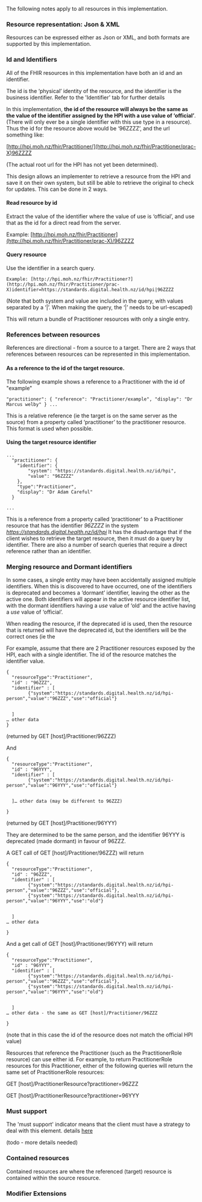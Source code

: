 <!-- general.md {% comment %}
*****************************************************************************************
*                            WARNING: DO NOT EDIT THIS FILE                             *
*                                                                                       *
* This file is generated by SUSHI. Any edits you make to this file will be overwritten. *
*                                                                                       *
* To change the contents of this file, edit the original source file at:                *
* ig-data/input/pagecontent/general.md                                                  *
*****************************************************************************************
{% endcomment %} -->


The following notes apply to all resources in this implementation.
<!--

### Key relationships between resources


<img style="width:900px; float:none" src="resources.png"/>



Note that the 2 'CreatedBy' references are to support the ability for end-users to create and modify PractitionerRole
resources (to ensure that they are updated by the organizations/people that created them). The other references are
the key 'structural' relationships with the PractitionerRole recording a Practitioner working for an Organization at
a Location.

--->


### Resource representation: Json & XML

Resources can be expressed either as Json or XML, and both formats are supported by this implementation.


### Id and Identifiers
  
All of the FHIR resources in this implementation have both an id and an identifier.

The id is the ‘physical’ identity of the resource, and the identifier is the business identifier. 
Refer to the 'Identifier' tab for further details


In this implementation, **the id of the resource will always be the same as the value of the identifier assigned by the HPI with a use value of ‘official’**. (There will only ever be a single identifier with this use type in a resource). Thus the id for the resource above would be ‘96ZZZZ’, and the url something like:

[http://hpi.moh.nz/fhir/Practitioner/](http://hpi.moh.nz/fhir/Practitioner/prac-X)96ZZZZ 

(The actual root url for the HPI has not yet been determined).

This design allows an implementer to retrieve a resource from the HPI and save it on their own system, but still be able to retrieve the original to check for updates. This can be done in 2 ways.


#### Read resource by id


Extract the value of the identifier where the value of use is ‘official’, and use that as the id for a direct read from the server. 

Example: [http://hpi.moh.nz/fhir/Practitioner](http://hpi.moh.nz/fhir/Practitioner/prac-X)/96ZZZZ


#### Query resource

Use the identifier in a search query. 


    Example: [http://hpi.moh.nz/fhir/Practitioner?](http://hpi.moh.nz/fhir/Practitioner/prac-X)identifier=https://standards.digital.health.nz/id/hpi|96ZZZZ


(Note that both system and value are included in the query, with values separated by a ‘|’. When making the query, the ‘|’ needs to be url-escaped)

This will return a bundle of Practitioner resources with only a single entry. 


### References between resources

References are directional - from a source to a target. There are 2 ways that references between resources can be represented in this implementation. 


#### As a reference to the id of the target resource. 

The following example shows a reference to a Practitioner with the id of "example"


``
"practitioner": {
"reference": "Practitioner/example",
"display": "Dr Marcus welby"
  }
...
``


This is a relative reference (ie the target is on the same server as the source) from a property called ‘practitioner’ to the practitioner resource. This format is used when possible.


#### Using the target resource identifier



```
...
  "practitioner": {
    "identifier": {
        "system": "https://standards.digital.health.nz/id/hpi",
        "value": "96ZZZZ"
    },
    "type":"Practitioner",
    "display": "Dr Adam Careful"
  }

...
```


This is a reference from a property called ‘practitioner’ to a Practitioner resource that has the identifier _96ZZZZ_ 
in the system _https://standards.digital.health.nz/id/hpi_  It has the disadvantage that if the client wishes to
retrieve the target resource, then it must do a query by identifier. There are also a number of search queries
that require a direct reference rather than an identifier.


### Merging resource and Dormant identifiers

In some cases, a single entity may have been accidentally assigned multiple identifiers. When this is discovered to have occurred, one of the identifiers is deprecated and becomes a ‘dormant’ identifier, leaving the other as the active one. Both identifiers will appear in the active resource identifier list, with the dormant identifiers having a _use_ value of ‘old’ and the active having a _use_ value of ‘official’. 

When reading the resource, if the deprecated id is used, then the resource that is returned will have the deprecated id, but the identifiers will be the correct ones (ie the 

For example, assume that there are 2 Practitioner resources exposed by the HPI, each with a single identifier. The id of the resource matches the identifier value.


```
{
  "resourceType":"Practitioner",
  "id" : "96ZZZ",
  "identifier" : [
        {"system":"https://standards.digital.health.nz/id/hpi-person","value":"96ZZZ","use":"official"}


  ]
… other data
}
```


(returned by GET [host]/Practitioner/96ZZZ)

And 


```
{
  "resourceType":"Practitioner",
  "id" : "96YYY",
  "identifier" : [
        {"system":"https://standards.digital.health.nz/id/hpi-person","value":"96YYY","use":"official"}


  ]… other data (may be different to 96ZZZ)

}
```


(returned by GET [host]/Practitioner/96YYY)

They are determined to be the same person, and the identifier 96YYY is deprecated (made dormant) in favour of 96ZZZ.

A GET call of GET [host]/Practitioner/96ZZZ) will return


```
{
  "resourceType":"Practitioner",
  "id" : "96ZZZ",
  "identifier" : [
        {"system":"https://standards.digital.health.nz/id/hpi-person","value":"96ZZZ","use":"official"},
        {"system":"https://standards.digital.health.nz/id/hpi-person","value":"96YYY","use":"old"}


  ]
… other data

}
```


And a get call of GET [host]/Practitioner/96YYY) will return


```
{
  "resourceType":"Practitioner",
  "id" : "96YYY",
  "identifier" : [
        {"system":"https://standards.digital.health.nz/id/hpi-person","value":"96ZZZ","use":"official"},
        {"system":"https://standards.digital.health.nz/id/hpi-person","value":"96YYY","use":"old"}


  ]
… other data - the same as GET [host]/Practitioner/96ZZZ

}
```


(note that in this case the id of the resource does not match the official HPI value)

Resources that reference the Practitioner (such as the PractitionerRole resource) can use either id. For example, to return PractitionerRole resources for this Practitioner, either of the following queries will return the same set of PractitionerRole resources:

GET [host]/PractitionerResource?practitioner=96ZZZ

GET [host]/PractitionerResource?practitioner=96YYY

### Must support

The 'must support' indicator means that the client must have a strategy to deal with this element. details [here](http://hl7.org/fhir/profiling.html#mustsupport)

(todo - more details needed)

### Contained resources

Contained resources are where the referenced (target) resource is contained within the source resource.


### Modifier Extensions

